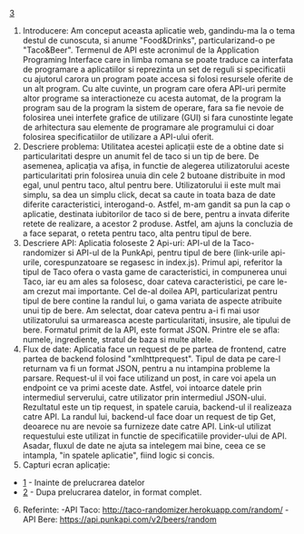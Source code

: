 [3](poze/3.jpeg)
1. Introducere: Am conceput aceasta aplicatie web, gandindu-ma la o tema destul de cunoscuta, si anume "Food&Drinks", particularizand-o pe "Taco&Beer". Termenul de API este acronimul de la Application Programing Interface care in limba romana se poate traduce ca interfata de programare a aplicatiilor si reprezinta un set de reguli si specificatii cu ajutorul carora un program poate accesa si folosi resursele oferite de un alt program. Cu alte cuvinte, un program care ofera API-uri permite altor programe sa interactioneze cu acesta automat, de la program la program sau de la program la sistem de operare, fara sa fie nevoie de folosirea unei interfete grafice de utilizare (GUI) si fara cunostinte legate de arhitectura sau elemente de programare ale programului ci doar folosirea specificatiilor de utilizare a API-ului oferit.
2. Descriere problema: Utilitatea acestei aplicații este de a obtine date si particularitati despre un anumit fel de taco si un tip de bere. De asemenea, aplicația va afișa, in functie de alegerea utilizatorului aceste particularitati prin folosirea unuia din cele 2 butoane distribuite in mod egal, unul pentru taco, altul pentru bere. Utilizatorului ii este mult mai simplu, sa dea un simplu click, decat sa caute in toata baza de date diferite caracteristici, interogand-o. Astfel, m-am gandit sa pun la cap o aplicatie, destinata iubitorilor de taco si de bere, pentru a invata diferite retete de realizare, a acestor 2 produse. Astfel, am ajuns la concluzia de a face separat, o reteta pentru taco, alta pentru tipul de bere.
3. Descriere API: Aplicatia foloseste 2 Api-uri: API-ul de la Taco-randomizer si API-ul de la PunkApi, pentru tipul de bere (link-urile api-urile, corespunzatoare se regasesc in index.js). Primul api, referitor la tipul de Taco ofera o vasta game de caracteristici, in compunerea unui Taco, iar eu am ales sa folosesc, doar cateva caracteristici, pe care le-am crezut mai importante. Cel de-al doilea API, particularizat pentru tipul de bere contine la randul lui, o gama variata de aspecte atribuite unui tip de bere. Am selectat, doar cateva pentru a-i fi mai usor utilizatorului sa urmareasca aceste particularitati, insusire, ale tipului de bere. Formatul primit de la API, este format JSON. Printre ele se afla: numele, ingrediente, stratul de baza si multe altele.
4. Flux de date: Aplicatia face un request de pe partea de frontend, catre partea de backend folosind "xmlhttprequest". Tipul de data pe care-l returnam va fi un format JSON, pentru a nu intampina probleme la parsare. Request-ul il voi face utilizand un post, in care voi apela un endpoint ce va primi aceste date. Astfel, voi intoarce datele prin intermediul serverului, catre utilizator prin intermediul JSON-ului. Rezultatul este un tip request, in spatele caruia, backend-ul il realizeaza catre API. La randul lui, backend-ul face doar un request de tip Get, deoarece nu are nevoie sa furnizeze date catre API. Link-ul utilizat requestului este utilizat in functie de specificatiile provider-ului de API. Asadar, fluxul de date ne ajuta sa intelegem mai bine, ceea ce se intampla, "in spatele aplicatie", fiind logic si concis.
5. Capturi ecran aplicație:
- [1](poze/1.PNG) - Inainte de prelucrarea datelor
- [2](poze/2.PNG) - Dupa prelucrarea datelor, in format complet.
6. Referinte: 
-API Taco: http://taco-randomizer.herokuapp.com/random/
-API Bere: https://api.punkapi.com/v2/beers/random

